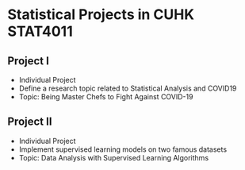 # Statistical Projects in CUHK STAT4011

## Project I
* Individual Project
* Define a research topic related to Statistical Analysis and COVID19
* Topic: Being Master Chefs to Fight Against COVID-19

## Project II
* Individual Project
* Implement supervised learning models on two famous datasets
* Topic: Data Analysis with Supervised Learning Algorithms

